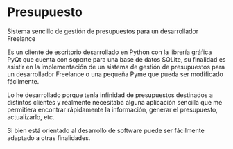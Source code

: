 # Presupuesto
Sistema sencillo de gestión de presupuestos para un desarrollador Freelance

Es un cliente de escritorio desarrollado en Python con la librería gráfica PyQt que cuenta con soporte para una base de datos SQLite, su finalidad es asistir en la implementación de un sistema de gestión de presupuestos para un desarrollador Freelance o una pequeña Pyme que pueda ser modificado fácilmente.

Lo he desarrollado porque tenía infinidad de presupuestos destinados a distintos clientes y realmente necesitaba alguna aplicación sencilla que me permitiera encontrar rápidamente la información, generar el presupuesto, actualizarlo, etc.

Si bien está orientado al desarrollo de software puede ser fácilmente adaptado a otras finalidades.
